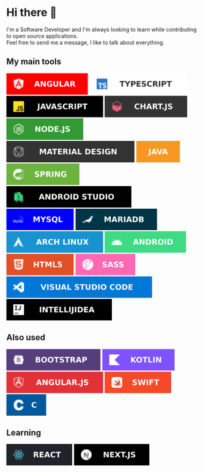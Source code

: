 # Hi there 👋

I'm a Software Developer and I'm always looking to learn while contributing to open source applications.  
Feel free to send me a message, I like to talk about everything.

## My main tools

[![Angular](pic/angular.svg)](https://angular.io)
[![TypeScript](pic/typescript.svg)](https://www.typescriptlang.org)
[![JavaScript](pic/javascript.svg)](https://www.ecma-international.org/publications-and-standards/standards/ecma-262/)
[![Chart.js](pic/chartjs.svg)](https://www.chartjs.org/)
[![Node.js](pic/nodejs.svg)](https://nodejs.org)
[![Material Design](pic/materialdesign.svg)](https://angular.io)
[![Java](pic/java.svg)](https://www.java.com/)
[![Spring](pic/spring.svg)](https://spring.io/)
[![Android Studio](pic/androidstudio.svg)](https://developer.android.com/studio)
[![MySQL](pic/mysql.svg)](https://www.mysql.com)
[![MariaDB](pic/mariadb.svg)](https://mariadb.org/)
[![Arch Linux](pic/archlinux.svg)](https://archlinux.org)
[![Android](pic/android.svg)](https://www.android.com)
[![HTML5](pic/html5.svg)](https://html.spec.whatwg.org/multipage/)
[![SASS](pic/sass.svg)](https://sass-lang.com/)
[![Visual Studio Code](pic/visualstudiocode.svg)](https://code.visualstudio.com/)
[![IntelliJ IDEA](pic/idea.svg)](https://www.jetbrains.com/idea/)

## Also used

[![Bootstrap](pic/bootstrap.svg)](https://getbootstrap.com/)
[![Kotlin](pic/kotlin.svg)](https://kotlinlang.org/)
[![Angular.js](pic/angularjs.svg)](https://angularjs.org/)
[![Swift](pic/swift.svg)](https://www.apple.com/swift/)
[![C](pic/c.svg)](https://www.iso.org/standard/74528.html)

## Learning

[![React](pic/reactjs.svg)](https://reactjs.org/)
[![Next.js](pic/nextjs.svg)](https://nextjs.org/)

<!--
**CristianAUnisa/CristianAUnisa** is a ✨ _special_ ✨ repository because its `README.md` (this file) appears on your GitHub profile.

Here are some ideas to get you started:

- 🔭 I’m currently working on ...
- 🌱 I’m currently learning ...
- 👯 I’m looking to collaborate on ...
- 🤔 I’m looking for help with ...
- 💬 Ask me about ...
- 📫 How to reach me: ...
- 😄 Pronouns: ...
- ⚡ Fun fact: ...
-->
